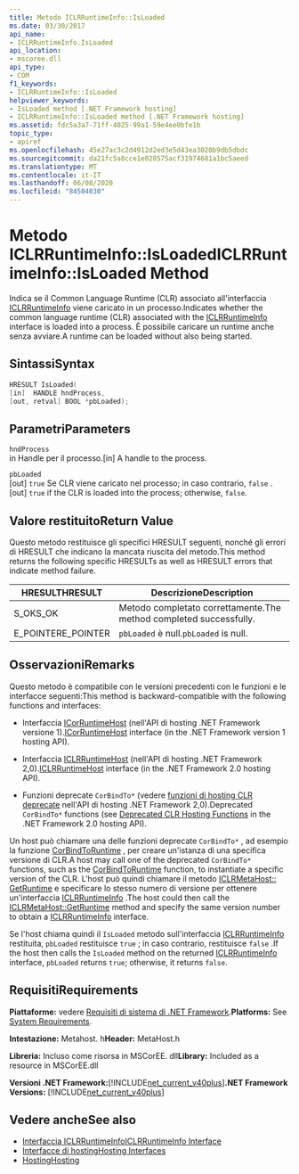 ```yaml
---
title: Metodo ICLRRuntimeInfo::IsLoaded
ms.date: 03/30/2017
api_name:
- ICLRRuntimeInfo.IsLoaded
api_location:
- mscoree.dll
api_type:
- COM
f1_keywords:
- ICLRRuntimeInfo::IsLoaded
helpviewer_keywords:
- IsLoaded method [.NET Framework hosting]
- ICLRRuntimeInfo::IsLoaded method [.NET Framework hosting]
ms.assetid: fdc5a3a7-71ff-4025-99a1-59e4ee0bfe1b
topic_type:
- apiref
ms.openlocfilehash: 45e27ac3c2d4912d2ed3e5d43ea3020b9db5dbdc
ms.sourcegitcommit: da21fc5a8cce1e028575acf31974681a1bc5aeed
ms.translationtype: MT
ms.contentlocale: it-IT
ms.lasthandoff: 06/08/2020
ms.locfileid: "84504030"
---
```

# <a name="iclrruntimeinfoisloaded-method"></a><span data-ttu-id="4d438-102">Metodo ICLRRuntimeInfo::IsLoaded</span><span class="sxs-lookup"><span data-stu-id="4d438-102">ICLRRuntimeInfo::IsLoaded Method</span></span>
<span data-ttu-id="4d438-103">Indica se il Common Language Runtime (CLR) associato all'interfaccia [ICLRRuntimeInfo](iclrruntimeinfo-interface.md) viene caricato in un processo.</span><span class="sxs-lookup"><span data-stu-id="4d438-103">Indicates whether the common language runtime (CLR) associated with the [ICLRRuntimeInfo](iclrruntimeinfo-interface.md) interface is loaded into a process.</span></span> <span data-ttu-id="4d438-104">È possibile caricare un runtime anche senza avviare.</span><span class="sxs-lookup"><span data-stu-id="4d438-104">A runtime can be loaded without also being started.</span></span>  
  
## <a name="syntax"></a><span data-ttu-id="4d438-105">Sintassi</span><span class="sxs-lookup"><span data-stu-id="4d438-105">Syntax</span></span>  
  
```cpp  
HRESULT IsLoaded(  
[in]  HANDLE hndProcess,  
[out, retval] BOOL *pbLoaded);  
```  
  
## <a name="parameters"></a><span data-ttu-id="4d438-106">Parametri</span><span class="sxs-lookup"><span data-stu-id="4d438-106">Parameters</span></span>  
 `hndProcess`  
 <span data-ttu-id="4d438-107">in Handle per il processo.</span><span class="sxs-lookup"><span data-stu-id="4d438-107">[in] A handle to the process.</span></span>  
  
 `pbLoaded`  
 <span data-ttu-id="4d438-108">[out] `true` Se CLR viene caricato nel processo; in caso contrario, `false` .</span><span class="sxs-lookup"><span data-stu-id="4d438-108">[out] `true` if the CLR is loaded into the process; otherwise, `false`.</span></span>  
  
## <a name="return-value"></a><span data-ttu-id="4d438-109">Valore restituito</span><span class="sxs-lookup"><span data-stu-id="4d438-109">Return Value</span></span>  
 <span data-ttu-id="4d438-110">Questo metodo restituisce gli specifici HRESULT seguenti, nonché gli errori di HRESULT che indicano la mancata riuscita del metodo.</span><span class="sxs-lookup"><span data-stu-id="4d438-110">This method returns the following specific HRESULTs as well as HRESULT errors that indicate method failure.</span></span>  
  
|<span data-ttu-id="4d438-111">HRESULT</span><span class="sxs-lookup"><span data-stu-id="4d438-111">HRESULT</span></span>|<span data-ttu-id="4d438-112">Descrizione</span><span class="sxs-lookup"><span data-stu-id="4d438-112">Description</span></span>|  
|-------------|-----------------|  
|<span data-ttu-id="4d438-113">S_OK</span><span class="sxs-lookup"><span data-stu-id="4d438-113">S_OK</span></span>|<span data-ttu-id="4d438-114">Metodo completato correttamente.</span><span class="sxs-lookup"><span data-stu-id="4d438-114">The method completed successfully.</span></span>|  
|<span data-ttu-id="4d438-115">E_POINTER</span><span class="sxs-lookup"><span data-stu-id="4d438-115">E_POINTER</span></span>|<span data-ttu-id="4d438-116">`pbLoaded` è null.</span><span class="sxs-lookup"><span data-stu-id="4d438-116">`pbLoaded` is null.</span></span>|  
  
## <a name="remarks"></a><span data-ttu-id="4d438-117">Osservazioni</span><span class="sxs-lookup"><span data-stu-id="4d438-117">Remarks</span></span>  
 <span data-ttu-id="4d438-118">Questo metodo è compatibile con le versioni precedenti con le funzioni e le interfacce seguenti:</span><span class="sxs-lookup"><span data-stu-id="4d438-118">This method is backward-compatible with the following functions and interfaces:</span></span>  
  
- <span data-ttu-id="4d438-119">Interfaccia [ICorRuntimeHost](icorruntimehost-interface.md) (nell'API di hosting .NET Framework versione 1).</span><span class="sxs-lookup"><span data-stu-id="4d438-119">[ICorRuntimeHost](icorruntimehost-interface.md) interface (in the .NET Framework version 1 hosting API).</span></span>  
  
- <span data-ttu-id="4d438-120">Interfaccia [ICLRRuntimeHost](iclrruntimehost-interface.md) (nell'API di hosting .NET Framework 2,0).</span><span class="sxs-lookup"><span data-stu-id="4d438-120">[ICLRRuntimeHost](iclrruntimehost-interface.md) interface (in the .NET Framework 2.0 hosting API).</span></span>  
  
- <span data-ttu-id="4d438-121">Funzioni deprecate `CorBindTo*` (vedere [funzioni di hosting CLR deprecate](deprecated-clr-hosting-functions.md) nell'API di hosting .NET Framework 2,0).</span><span class="sxs-lookup"><span data-stu-id="4d438-121">Deprecated `CorBindTo*` functions (see [Deprecated CLR Hosting Functions](deprecated-clr-hosting-functions.md) in the .NET Framework 2.0 hosting API).</span></span>  
  
 <span data-ttu-id="4d438-122">Un host può chiamare una delle funzioni deprecate `CorBindTo*` , ad esempio la funzione [CorBindToRuntime](corbindtoruntime-function.md) , per creare un'istanza di una specifica versione di CLR.</span><span class="sxs-lookup"><span data-stu-id="4d438-122">A host may call one of the deprecated `CorBindTo*` functions, such as the [CorBindToRuntime](corbindtoruntime-function.md) function, to instantiate a specific version of the CLR.</span></span> <span data-ttu-id="4d438-123">L'host può quindi chiamare il metodo [ICLRMetaHost:: GetRuntime](iclrmetahost-getruntime-method.md) e specificare lo stesso numero di versione per ottenere un'interfaccia [ICLRRuntimeInfo](iclrruntimeinfo-interface.md) .</span><span class="sxs-lookup"><span data-stu-id="4d438-123">The host could then call the [ICLRMetaHost::GetRuntime](iclrmetahost-getruntime-method.md) method and specify the same version number to obtain a [ICLRRuntimeInfo](iclrruntimeinfo-interface.md) interface.</span></span>  
  
 <span data-ttu-id="4d438-124">Se l'host chiama quindi il `IsLoaded` metodo sull'interfaccia [ICLRRuntimeInfo](iclrruntimeinfo-interface.md) restituita, `pbLoaded` restituisce `true` ; in caso contrario, restituisce `false` .</span><span class="sxs-lookup"><span data-stu-id="4d438-124">If the host then calls the `IsLoaded` method on the returned [ICLRRuntimeInfo](iclrruntimeinfo-interface.md) interface, `pbLoaded` returns `true`; otherwise, it returns `false`.</span></span>  
  
## <a name="requirements"></a><span data-ttu-id="4d438-125">Requisiti</span><span class="sxs-lookup"><span data-stu-id="4d438-125">Requirements</span></span>  
 <span data-ttu-id="4d438-126">**Piattaforme:** vedere [Requisiti di sistema di .NET Framework](../../get-started/system-requirements.md).</span><span class="sxs-lookup"><span data-stu-id="4d438-126">**Platforms:** See [System Requirements](../../get-started/system-requirements.md).</span></span>  
  
 <span data-ttu-id="4d438-127">**Intestazione:** Metahost. h</span><span class="sxs-lookup"><span data-stu-id="4d438-127">**Header:** MetaHost.h</span></span>  
  
 <span data-ttu-id="4d438-128">**Libreria:** Incluso come risorsa in MSCorEE. dll</span><span class="sxs-lookup"><span data-stu-id="4d438-128">**Library:** Included as a resource in MSCorEE.dll</span></span>  
  
 <span data-ttu-id="4d438-129">**Versioni .NET Framework:**[!INCLUDE[net_current_v40plus](../../../../includes/net-current-v40plus-md.md)]</span><span class="sxs-lookup"><span data-stu-id="4d438-129">**.NET Framework Versions:** [!INCLUDE[net_current_v40plus](../../../../includes/net-current-v40plus-md.md)]</span></span>  
  
## <a name="see-also"></a><span data-ttu-id="4d438-130">Vedere anche</span><span class="sxs-lookup"><span data-stu-id="4d438-130">See also</span></span>

- [<span data-ttu-id="4d438-131">Interfaccia ICLRRuntimeInfo</span><span class="sxs-lookup"><span data-stu-id="4d438-131">ICLRRuntimeInfo Interface</span></span>](iclrruntimeinfo-interface.md)
- [<span data-ttu-id="4d438-132">Interfacce di hosting</span><span class="sxs-lookup"><span data-stu-id="4d438-132">Hosting Interfaces</span></span>](hosting-interfaces.md)
- [<span data-ttu-id="4d438-133">Hosting</span><span class="sxs-lookup"><span data-stu-id="4d438-133">Hosting</span></span>](index.md)
